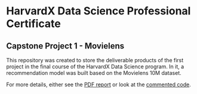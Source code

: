 # HarvardX Data Science Professional Certificate
## Capstone Project 1 - Movielens

This repository was created to store the deliverable products of the first project in the final course of the HarvardX Data Science program. In it, a recommendation model was built based on the Movielens 10M dataset.

For more details, either see the [PDF report](https://github.com/MatCorr/HarvardX_Data_Science_Movielens/blob/main/report_movielens_recommendation_model.pdf) or look at the [commented code](https://github.com/MatCorr/HarvardX_Data_Science_Movielens/blob/main/code_movielens_recommendation_model.R).
